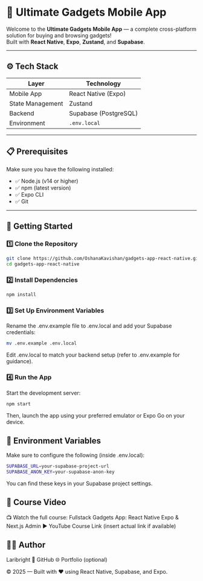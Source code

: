 # 📱 Ultimate Gadgets Mobile App

Welcome to the **Ultimate Gadgets Mobile App** — a complete cross-platform solution for buying and browsing gadgets!  
Built with **React Native**, **Expo**, **Zustand**, and **Supabase**.

---

## ⚙️ Tech Stack

| Layer           | Technology               |
|-----------------|--------------------------|
| Mobile App      | React Native (Expo)      |
| State Management| Zustand                  |
| Backend         | Supabase (PostgreSQL)    |
| Environment     | `.env.local`             |

---

## 📋 Prerequisites

Make sure you have the following installed:

- ✅ Node.js (v14 or higher)
- ✅ npm (latest version)
- ✅ Expo CLI
- ✅ Git

---

## 🚀 Getting Started

### 1️⃣ Clone the Repository

```bash
git clone https://github.com/OshanaKavishan/gadgets-app-react-native.git
cd gadgets-app-react-native
```
### 2️⃣ Install Dependencies

```bash
npm install
```
### 3️⃣ Set Up Environment Variables
Rename the .env.example file to .env.local and add your Supabase credentials:

```bash
mv .env.example .env.local
```
Edit .env.local to match your backend setup (refer to .env.example for guidance).

### 4️⃣ Run the App
Start the development server:

```bash
npm start
```
Then, launch the app using your preferred emulator or Expo Go on your device.

## 🔐 Environment Variables
Make sure to configure the following (inside .env.local):

```bash
SUPABASE_URL=your-supabase-project-url
SUPABASE_ANON_KEY=your-supabase-anon-key
```
You can find these keys in your Supabase project settings.

## 🎥 Course Video
📺 Watch the full course:
Fullstack Gadgets App: React Native Expo & Next.js Admin
▶️ YouTube Course Link (insert actual link if available)

## 👨‍💻 Author
Laribright
🔗 GitHub
🌐 Portfolio (optional)

© 2025 — Built with ❤️ using React Native, Supabase, and Expo.
